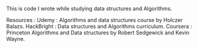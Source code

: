 This is code I wrote while studying data structures and Algorithms. 

Resources :
Udemy : Algorithms and data structures course by Holczer Balazs.
HackBright : Data structures and Algorithms curriculum.
Coursera : Princeton Algorithms and Data structures by Robert Sedgewick and Kevin Wayne.
